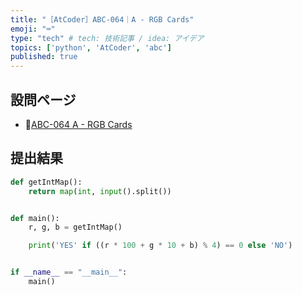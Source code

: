 ```yaml
---
title: "［AtCoder］ABC-064｜A - RGB Cards"
emoji: "⌨️"
type: "tech" # tech: 技術記事 / idea: アイデア
topics: ['python', 'AtCoder', 'abc']
published: true
---
```


## 設問ページ

- 🔗[ABC-064 A - RGB Cards](https://atcoder.jp/contests/abc064/tasks/abc064_a)

## 提出結果

```python
def getIntMap():
    return map(int, input().split())


def main():
    r, g, b = getIntMap()

    print('YES' if ((r * 100 + g * 10 + b) % 4) == 0 else 'NO')


if __name__ == "__main__":
    main()
```
